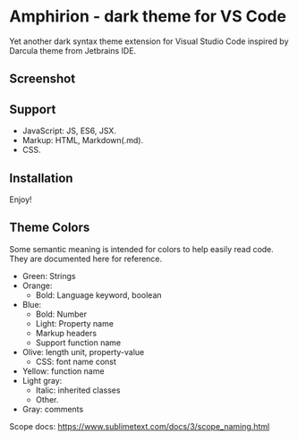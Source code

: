 # Amphirion - dark theme for VS Code

Yet another dark syntax theme extension for Visual Studio Code inspired by Darcula theme from Jetbrains IDE.

## Screenshot



## Support
- JavaScript: JS, ES6, JSX.
- Markup: HTML, Markdown(.md).
- CSS.

## Installation

Enjoy!

## Theme Colors

Some semantic meaning is intended for colors to help easily read code. They are documented here for reference.

- Green: Strings
- Orange: 
    - Bold: Language keyword, boolean
- Blue: 
    - Bold: Number
    - Light: Property name
    - Markup headers
    - Support function name
- Olive: length unit, property-value
    - CSS: font name const
- Yellow: function name
- Light gray: 
    - Italic: inherited classes
    - Other.
- Gray: comments

Scope docs: https://www.sublimetext.com/docs/3/scope_naming.html